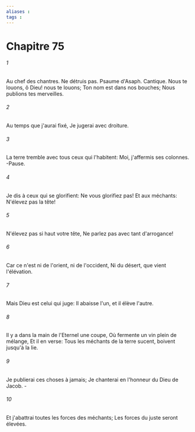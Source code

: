 ```yaml
---
aliases : 
tags : 
---
```


# Chapitre 75

###### 1
Au chef des chantres. Ne détruis pas. Psaume d'Asaph. Cantique. Nous te louons, ô Dieu! nous te louons; Ton nom est dans nos bouches; Nous publions tes merveilles.
###### 2
Au temps que j'aurai fixé, Je jugerai avec droiture.
###### 3
La terre tremble avec tous ceux qui l'habitent: Moi, j'affermis ses colonnes. -Pause.
###### 4
Je dis à ceux qui se glorifient: Ne vous glorifiez pas! Et aux méchants: N'élevez pas la tête!
###### 5
N'élevez pas si haut votre tête, Ne parlez pas avec tant d'arrogance!
###### 6
Car ce n'est ni de l'orient, ni de l'occident, Ni du désert, que vient l'élévation.
###### 7
Mais Dieu est celui qui juge: Il abaisse l'un, et il élève l'autre.
###### 8
Il y a dans la main de l'Eternel une coupe, Où fermente un vin plein de mélange, Et il en verse: Tous les méchants de la terre sucent, boivent jusqu'à la lie.
###### 9
Je publierai ces choses à jamais; Je chanterai en l'honneur du Dieu de Jacob. -
###### 10
Et j'abattrai toutes les forces des méchants; Les forces du juste seront élevées.
